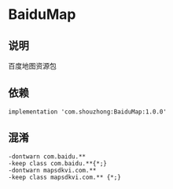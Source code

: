 # BaiduMap
## 说明
百度地图资源包
## 依赖
```
implementation 'com.shouzhong:BaiduMap:1.0.0'
```
## 混淆
```
-dontwarn com.baidu.**
-keep class com.baidu.**{*;}
-dontwarn mapsdkvi.com.**
-keep class mapsdkvi.com.** {*;}
```